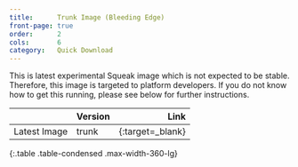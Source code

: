 ```yaml
---
title:      Trunk Image (Bleeding Edge)
front-page: true
order:      2
cols:       6
category:   Quick Download
---
```

This is latest experimental Squeak image which is not expected to be stable. Therefore, this image is targeted to platform developers. If you do not know how to get this running, please see below for further instructions.

|                   | Version   | Link   |
| ----------------- |:--------- | ------:|
| Latest Image      | trunk     | [<i class="fa fa-download"></i>][trunk]{:target=_blank} |
{:.table .table-condensed .max-width-360-lg}

[trunk]: http://build.squeak.org/job/SqueakTrunk/lastSuccessfulBuild/artifact/target/TrunkImage.zip
